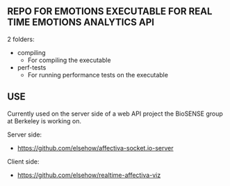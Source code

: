 REPO FOR EMOTIONS EXECUTABLE FOR REAL TIME EMOTIONS ANALYTICS API
-----------------------------------------------------------------

2 folders:
- compiling
	- For compiling the executable
- perf-tests
	- For running performance tests on the executable

USE
---

Currently used on the server side of a web API project the BioSENSE group at Berkeley is working on.

Server side:
- https://github.com/elsehow/affectiva-socket.io-server

Client side:
- https://github.com/elsehow/realtime-affectiva-viz


